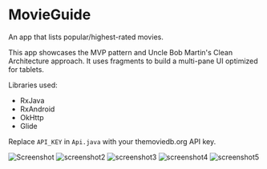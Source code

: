 # MovieGuide
An app that lists popular/highest-rated movies. 

This app showcases the MVP pattern and Uncle Bob Martin's Clean Architecture approach. It uses fragments to build a multi-pane UI optimized for tablets.

Libraries used:
 - RxJava
 - RxAndroid
 - OkHttp
 - Glide

Replace `API_KEY` in `Api.java` with your themoviedb.org API key.

![Screenshot](http://i.imgur.com/72PypXCm.png) 
![screenshot2](http://imgur.com/fqGWOLEm.png)
![screenshot3](http://imgur.com/A6SBVRam.png)
![screenshot4](http://imgur.com/m7J8HzUm.png)
![screenshot5](http://imgur.com/835JHBgm.png)
